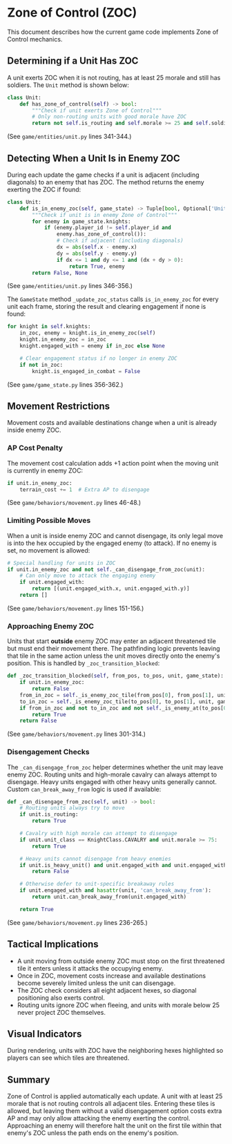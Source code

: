 # Zone of Control (ZOC)

This document describes how the current game code implements Zone of Control mechanics.

## Determining if a Unit Has ZOC

A unit exerts ZOC when it is not routing, has at least 25 morale and still has soldiers. The `Unit` method is shown below:

```python
class Unit:
    def has_zone_of_control(self) -> bool:
        """Check if unit exerts Zone of Control"""
        # Only non-routing units with good morale have ZOC
        return not self.is_routing and self.morale >= 25 and self.soldiers > 0
```

(See `game/entities/unit.py` lines 341-344.)

## Detecting When a Unit Is in Enemy ZOC

During each update the game checks if a unit is adjacent (including diagonals) to an enemy that has ZOC. The method returns the enemy exerting the ZOC if found:

```python
class Unit:
    def is_in_enemy_zoc(self, game_state) -> Tuple[bool, Optional['Unit']]:
        """Check if unit is in enemy Zone of Control"""
        for enemy in game_state.knights:
            if (enemy.player_id != self.player_id and
                enemy.has_zone_of_control()):
                # Check if adjacent (including diagonals)
                dx = abs(self.x - enemy.x)
                dy = abs(self.y - enemy.y)
                if dx <= 1 and dy <= 1 and (dx + dy > 0):
                    return True, enemy
        return False, None
```

(See `game/entities/unit.py` lines 346-356.)

The `GameState` method `_update_zoc_status` calls `is_in_enemy_zoc` for every unit each frame, storing the result and clearing engagement if none is found:

```python
for knight in self.knights:
    in_zoc, enemy = knight.is_in_enemy_zoc(self)
    knight.in_enemy_zoc = in_zoc
    knight.engaged_with = enemy if in_zoc else None

    # Clear engagement status if no longer in enemy ZOC
    if not in_zoc:
        knight.is_engaged_in_combat = False
```

(See `game/game_state.py` lines 356-362.)

## Movement Restrictions

Movement costs and available destinations change when a unit is already inside enemy ZOC.

### AP Cost Penalty

The movement cost calculation adds +1 action point when the moving unit is currently in enemy ZOC:

```python
if unit.in_enemy_zoc:
    terrain_cost += 1  # Extra AP to disengage
```

(See `game/behaviors/movement.py` lines 46-48.)

### Limiting Possible Moves

When a unit is inside enemy ZOC and cannot disengage, its only legal move is into the hex occupied by the engaged enemy (to attack). If no enemy is set, no movement is allowed:

```python
# Special handling for units in ZOC
if unit.in_enemy_zoc and not self._can_disengage_from_zoc(unit):
    # Can only move to attack the engaging enemy
    if unit.engaged_with:
        return [(unit.engaged_with.x, unit.engaged_with.y)]
    return []
```

(See `game/behaviors/movement.py` lines 151-156.)

### Approaching Enemy ZOC

Units that start **outside** enemy ZOC may enter an adjacent threatened tile but must end their movement there. The pathfinding logic prevents leaving that tile in the same action unless the unit moves directly onto the enemy's position. This is handled by `_zoc_transition_blocked`:

```python
def _zoc_transition_blocked(self, from_pos, to_pos, unit, game_state):
    if unit.in_enemy_zoc:
        return False
    from_in_zoc = self._is_enemy_zoc_tile(from_pos[0], from_pos[1], unit, game_state)
    to_in_zoc = self._is_enemy_zoc_tile(to_pos[0], to_pos[1], unit, game_state)
    if from_in_zoc and not to_in_zoc and not self._is_enemy_at(to_pos[0], to_pos[1], unit, game_state):
        return True
    return False
```

(See `game/behaviors/movement.py` lines 301-314.)

### Disengagement Checks

The `_can_disengage_from_zoc` helper determines whether the unit may leave enemy ZOC. Routing units and high-morale cavalry can always attempt to disengage. Heavy units engaged with other heavy units generally cannot. Custom `can_break_away_from` logic is used if available:

```python
def _can_disengage_from_zoc(self, unit) -> bool:
    # Routing units always try to move
    if unit.is_routing:
        return True

    # Cavalry with high morale can attempt to disengage
    if unit.unit_class == KnightClass.CAVALRY and unit.morale >= 75:
        return True

    # Heavy units cannot disengage from heavy enemies
    if unit.is_heavy_unit() and unit.engaged_with and unit.engaged_with.is_heavy_unit():
        return False

    # Otherwise defer to unit-specific breakaway rules
    if unit.engaged_with and hasattr(unit, 'can_break_away_from'):
        return unit.can_break_away_from(unit.engaged_with)

    return True
```

(See `game/behaviors/movement.py` lines 236-265.)

## Tactical Implications

- A unit moving from outside enemy ZOC must stop on the first threatened tile it enters unless it attacks the occupying enemy.
- Once in ZOC, movement costs increase and available destinations become severely limited unless the unit can disengage.
- The ZOC check considers all eight adjacent hexes, so diagonal positioning also exerts control.
- Routing units ignore ZOC when fleeing, and units with morale below 25 never project ZOC themselves.

## Visual Indicators

During rendering, units with ZOC have the neighboring hexes highlighted so players can see which tiles are threatened.

## Summary

Zone of Control is applied automatically each update. A unit with at least 25 morale that is not routing controls all adjacent tiles. Entering these tiles is allowed, but leaving them without a valid disengagement option costs extra AP and may only allow attacking the enemy exerting the control.
Approaching an enemy will therefore halt the unit on the first tile within that enemy's ZOC unless the path ends on the enemy's position.

